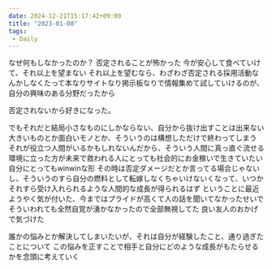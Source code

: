 ```yaml
---
date: 2024-12-21T15:17:42+09:00
title: "2023-01-08"
tags:
 - Daily
---
```


なぜ何もしなかったのか？
否定されることが怖かった
今が安心して食べていけて、それ以上を望まない
それ以上を望むなら、わざわざ否定される採用活動なんかしなくたって本なりサイトなり掲示板なりで情報集めて試していけるのが、自分の興味のある分野だったから

否定されないから好きになった。

でもそれだと結局小さなものにしかならない、自分から抜け出すことは出来ない
大きいものとか面白いモノとか、そういうのは構想しただけで終わってしまう
それが役立つ人間がいるかもしれないんだから、そういう人間に真っ直ぐ流せる環境に立った方が未来で救われる人にとっても社会的にお金稼いで生きていたい自分にとってもwinwinな形
その時は否定ダメージだとか言ってる場合じゃないし、そういうのすら自分の燃料として転嫁しなくちゃいけないくなって、いつかそれすら受け入れられるような人間的な成長が得られるはず
ということに最近ようやく気が付いた、今まではプライドが高くて人の話を聞いてなかったせいでそういわれても全然自覚が湧かなかったので全部無視してた
良い友人のおかげで気づけた

誰かの悩みとか解決してしまいたいが、それは自分が経験したこと、通り過ぎたことについて
この悩みを正すことで相手と自分にどのような成長がもたらせるかを念頭に考えていく
